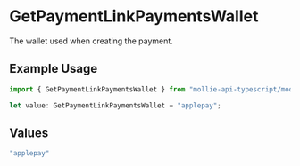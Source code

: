 # GetPaymentLinkPaymentsWallet

The wallet used when creating the payment.

## Example Usage

```typescript
import { GetPaymentLinkPaymentsWallet } from "mollie-api-typescript/models/operations";

let value: GetPaymentLinkPaymentsWallet = "applepay";
```

## Values

```typescript
"applepay"
```
